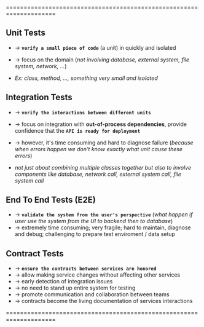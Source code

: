 ====================================================================
## Unit Tests
* -> **`verify a small piece of code`** (a unit) in quickly and isolated
* -> focus on the domain (_not involving database, external system, file system, network, ..._)

* _Ex: class, method, ..., something very small and isolated_

## Integration Tests
* -> **`verify the interactions between different units`**
* -> focus on integration with **out-of-process dependencies**, provide confidence that the **`API is ready for deployment`**
* -> however, it's time consuming and hard to diagnose failure (_because when errors happen we don't know exactly what unit cause these errors_)

* _not just about combining multiple classes together but also to involve components like database, network call, external system call, file system call_

## End To End Tests (E2E)
* -> **`validate the system from the user's perspective`** (_what happen if user use the system from the UI to backend then to database_)
* -> extremely time consuming; very fragile; hard to maintain, diagnose and debug; challenging to prepare test enviroment / data setup

## Contract Tests
* -> **`ensure the contracts between services are honored`** 
* -> allow making service changes without affecting other services
* -> early detection of integration issues 
* -> no need to stand up entire system for testing 
* -> promote communication and collaboration between teams
* -> contracts become the living documentation of services interactions

====================================================================

